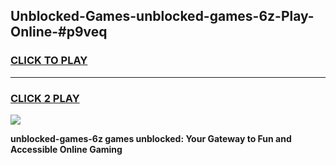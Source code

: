 
## Unblocked-Games-unblocked-games-6z-Play-Online-#p9veq
<h3>
<a href="https://premium.freeplayer.one?title=unblocked-games-6z&ref=27F">CLICK TO PLAY</a></h3>
<hr>

<h3>
<a href="https://premium.freeplayer.one?title=unblocked-games-6z&ref=27F">CLICK 2 PLAY</a>
  
</h3>

<a href="https://premium.freeplayer.one?title=unblocked-games-6z&ref=27F"><img src="https://clearcache.store/games.png"></a>


**unblocked-games-6z games unblocked: Your Gateway to Fun and Accessible Online Gaming**
